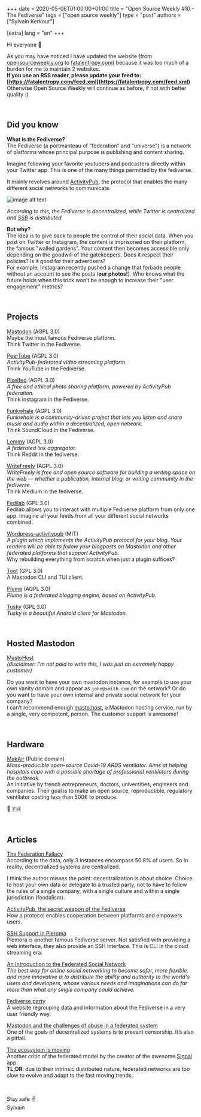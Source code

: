 +++
date = 2020-05-06T01:00:00+01:00
title = "Open Source Weekly #10 - The Fediverse"
tags = ["open source weekly"]
type = "post"
authors = ["Sylvain Kerkour"]

[extra]
lang = "en"
+++

Hi everyone 👋

As you may have noticed I have updated the website (from [opensourceweekly.org](https://opensourceweekly.org/) to [fatalentropy.com](https://fatalentropy.com/)) because it was too much of a burden for me to maintain 2 websites.<br />
**If you use an RSS reader, please update your feed to: [https://fatalentropy.com/feed.xml](https://fatalentropy.com/feed.xml)** <br />
Otherwise Open Source Weekly will continue as before, if not with better quality :)

<br />

## Did you know

**What is the Fediverse?** <br />
The Fediverse (a portmanteau of "federation" and "universe") is a network of platforms whose principal purpose is publishing and content sharing.

Imagine following your favorite youtubers and podcasters directly within your Twitter app. This is one of the many things permitted by the fediverse.

It mainly revolves around [ActivityPub](https://activitypub.rocks), the protocol that enables the many different social networks to communicate.


![image alt text](https://fatalentropy.com/open-source-weekly/10/decentralized.jpg)

*According to this, the Fediverse is decentralized, while Twitter is centralized and [SSB](https://scuttlebutt.nz) is distributed*


**But why?** <br />
The idea is to give back to people the control of their social data. When you post on Twitter or Instagram, the content is imprisoned on their platform, the famous "walled gardens". Your content then becomes accessible only depending on the goodwill of the gatekeepers. Does it respect their policies? Is it good for their advertisers?<br />
For example, Instagram recently pushed a change that forbade people without an account to see the posts (**our photos!**). Who knows what the future holds when this trick won’t be enough to increase their "user engagement" metrics?

<br />

## Projects

[Mastodon](https://github.com/tootsuite/mastodon) (AGPL 3.0)<br />
Maybe the most famous Fediverse platform.<br />
Think Twitter in the Fediverse.
<br />


[PeerTube](https://github.com/Chocobozzz/PeerTube) (AGPL 3.0)<br />
*ActivityPub-federated video streaming platform.* <br />
Think YouTube in the Fediverse.
<br />


[Pixelfed](https://github.com/pixelfed/pixelfed) (AGPL 3.0)<br />
*A free and ethical photo sharing platform, powered by ActivityPub federation.* <br />
Think instagram in the Fediverse.
<br />

[Funkwhale](https://dev.funkwhale.audio/funkwhale/funkwhale) (AGPL 3.0)<br />
*Funkwhale is a community-driven project that lets you listen and share music and audio within a decentralized, open network.* <br />
Think SoundCloud in the Fediverse.
<br />

[Lemmy](https://github.com/LemmyNet/lemmy) (AGPL 3.0)<br />
*A federated link aggregator.* <br />
Think Reddit in the fediverse.
<br />

[WriteFreely](https://github.com/writeas/writefreely) (AGPL 3.0)<br />
*WriteFreely is free and open source software for building a writing space on the web — whether a publication, internal blog, or writing community in the fediverse.* <br />
Think Medium in the fediverse.
<br />

[Fedilab](https://framagit.org/tom79/fedilab) (GPL 3.0)<br />
Fedilab allows you to interact with multiple Fediverse platform from only one app. Imagine all your feeds from all your different social networks combined.
<br />

[Wordpress-activitypub](https://github.com/pfefferle/wordpress-activitypub) (MIT)<br />
*A plugin which implements the ActivityPub protocol for your blog. Your readers will be able to follow your blogposts on Mastodon and other federated platforms that support ActivityPub.* <br />
Why rebuilding everything from scratch when just a plugin suffices?
<br />


[Toot](https://github.com/ihabunek/toot) (GPL 3.0)<br />
A Mastodon CLI and TUI client.
<br />

[Plume](https://github.com/Plume-org/Plume) (AGPL 3.0)<br />
*Plume is a federated blogging engine, based on ActivityPub.*
<br />

[Tusky](https://github.com/tuskyapp/Tusky) (GPL 3.0)<br />
*Tusky is a beautiful Android client for Mastodon.*


<br />

## Hosted Mastodon

[MastoHost](https://masto.host)<br />
*(disclaimer: I’m not paid to write this, I was just an extremely happy customer)*

Do you want to have your own mastodon instance, for example to use your own vanity domain and appear as `john@smith.com` on the network? Or do you want to have your own internal and private social network for your company? <br />
I can’t recommend enough [masto.host](https://masto.host), a Mastodon hosting service, run by a single, very competent, person. The customer support is awesome!


<br />

## Hardware

[MakAir](https://github.com/makers-for-life/makair/) (Public domain)<br />
*Mass-producible open-source Covid-19 ARDS ventilator. Aims at helping hospitals cope with a possible shortage of professional ventilators during the outbreak.* <br />
An initiative by french entrepreneurs, doctors, universities, engineers and companies. Their goal is to make an open source, reproductible, regulatory ventilator costing less than 500€ to produce.

🐓 🇫🇷

<br />

## Articles

[The Federation Fallacy](https://rosenzweig.io/blog/the-federation-fallacy.html)<br />
According to the data, only 3 instances encompass 50.8% of users. So in reality, decentralized systems are centralized.

I think the author misses the point: decentralization is about choice. Choice to host your own data or delegate to a trusted party, not to have to follow the rules of a single company, with a single culture and within a single jurisdiction (feodalism).
<br />

[ActivityPub, the secret weapon of the Fediverse](https://homehack.nl/activitypub-the-secret-weapon-of-the-fediverse/)<br />
How a protocol enables cooperation between platforms and empowers users.
<br />


[SSH Support in Pleroma](https://pleroma.social/blog/2019/04/01/bbs-support)<br />
Plemora is another famous Fediverse server. Not satisfied with providing a web interface, they also provide an SSH interface. This is CLI in the cloud streaming era.
<br />

[An Introduction to the Federated Social Network](https://www.eff.org/deeplinks/2011/03/introduction-distributed-social-network)<br />
*The best way for online social networking to become safer, more flexible, and more innovative is to distribute the ability and authority to the world's users and developers, whose various needs and imaginations can do far more than what any single company could achieve.*
<br />


[Fediverse.party](https://fediverse.party)<br />
A website regrouping data and information about the Fediverse in a very user friendly way.
<br />


[Mastodon and the challenges of abuse in a federated system](https://nolanlawson.com/2018/08/31/mastodon-and-the-challenges-of-abuse-in-a-federated-system)<br />
One of the goals of decentralized systems is to prevent censorship. It’s also a pitfall.
<br />


[The ecosystem is moving](https://signal.org/blog/the-ecosystem-is-moving)<br />
Another critic of the federated model by the creator of the awesome [Signal](https://signal.org) app.<br />
**TL;DR**: due to their intrinsic distributed nature, federated networks are too slow to evolve and adapt to the fast moving trends.

<br />

Stay safe ✌️<br />
Sylvain
